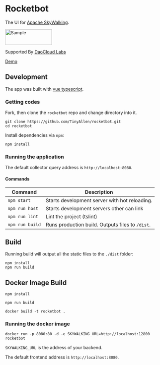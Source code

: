 Rocketbot
===============

The UI for [Apache SkyWalking](https://github.com/apache/incubator-skywalking).

<img src="https://daoweb-resource.daocloud.io/logo/daocloud-logo-gray-account.svg" alt="Sample"  width="150" height="50">


Supported By [DaoCloud Labs](https://github.com/DaoCloud-Labs)

[Demo](http://rocketbot.daocloud.io/)

## Development

The app was built with [vue typescript](https://github.com/vuejs/vue).

### Getting codes

Fork, then clone the `rocketbot` repo and change directory into it.

```
git clone https://github.com/TinyAllen/rocketbot.git
cd rocketbot
```

Install dependencies via `npm`:

```
npm install
```

### Running the application


The default collector query address is `http://localhost:8080`.

#### Commands

| Command                 | Description                                                 |
| ----------------------- | ----------------------------------------------------------- |
| `npm start`             | Starts development server with hot reloading.      |
| `npm run host` | Starts development servers other can link             |
| `npm run lint`          | Lint the project (tslint)                        |
| `npm run build`         | Runs production build. Outputs files to `/dist`.            |

## Build

Running build will output all the static files to the `./dist` folder:

```
npm install
npm run build
```

[ci-img]: https://travis-ci.org/apache/incubator-skywalking-ui.svg?branch=master
[ci]: https://travis-ci.org/apache/incubator-skywalking-ui
[gitter-img]: https://badges.gitter.im/openskywalking/Lobby.svg
[gitter]: https://gitter.im/openskywalking/Lobby

## Docker Image Build


```
npm install

npm run build

docker build -t rocketbot .
```
### Running the docker image

```
docker run -p 8080:80 -d -e SKYWALKING_URL=http://localhost:12800 rocketbot
```

`SKYWALKING_URL` is the address of your backend.


The default frontend address is `http://localhost:8080`.

